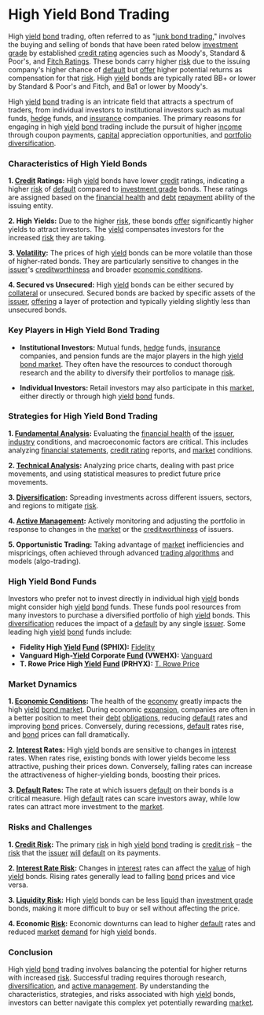 # High Yield Bond Trading

High [yield](../y/yield.md) [bond](../b/bond.md) trading, often referred to as "[junk bond trading](../j/junk_bond_trading.md)," involves the buying and selling of bonds that have been rated below [investment grade](../i/investment_grade.md) by established [credit rating](../c/credit_rating.md) agencies such as Moody's, Standard & Poor's, and [Fitch Ratings](../f/fitch_ratings.md). These bonds carry higher [risk](../r/risk.md) due to the issuing company's higher chance of [default](../d/default.md) but [offer](../o/offer.md) higher potential returns as compensation for that [risk](../r/risk.md). High [yield](../y/yield.md) bonds are typically rated BB+ or lower by Standard & Poor's and Fitch, and Ba1 or lower by Moody's. 

High [yield](../y/yield.md) [bond](../b/bond.md) trading is an intricate field that attracts a spectrum of traders, from individual investors to institutional investors such as mutual funds, [hedge](../h/hedge.md) funds, and [insurance](../i/insurance.md) companies. The primary reasons for engaging in high [yield](../y/yield.md) [bond](../b/bond.md) trading include the pursuit of higher [income](../i/income.md) through coupon payments, [capital](../c/capital.md) appreciation opportunities, and [portfolio diversification](../p/portfolio_diversification.md).

### Characteristics of High Yield Bonds

**1. [Credit](../c/credit.md) Ratings:** High [yield](../y/yield.md) bonds have lower [credit](../c/credit.md) ratings, indicating a higher [risk](../r/risk.md) of [default](../d/default.md) compared to [investment grade](../i/investment_grade.md) bonds. These ratings are assigned based on the [financial health](../f/financial_health.md) and [debt](../d/debt.md) [repayment](../r/repayment.md) ability of the issuing entity.

**2. High Yields:** Due to the higher [risk](../r/risk.md), these bonds [offer](../o/offer.md) significantly higher yields to attract investors. The [yield](../y/yield.md) compensates investors for the increased [risk](../r/risk.md) they are taking.

**3. [Volatility](../v/volatility.md):** The prices of high [yield](../y/yield.md) bonds can be more volatile than those of higher-rated bonds. They are particularly sensitive to changes in the [issuer](../i/issuer.md)'s [creditworthiness](../c/creditworthiness.md) and broader [economic conditions](../e/economic_conditions.md).

**4. Secured vs Unsecured:** High [yield](../y/yield.md) bonds can be either secured by [collateral](../c/collateral.md) or unsecured. Secured bonds are backed by specific assets of the [issuer](../i/issuer.md), [offering](../o/offering.md) a layer of protection and typically yielding slightly less than unsecured bonds.

### Key Players in High Yield Bond Trading

- **Institutional Investors:** Mutual funds, [hedge](../h/hedge.md) funds, [insurance](../i/insurance.md) companies, and pension funds are the major players in the high [yield](../y/yield.md) [bond market](../b/bond_market.md). They often have the resources to conduct thorough research and the ability to diversify their portfolios to manage [risk](../r/risk.md).

- **Individual Investors:** Retail investors may also participate in this [market](../m/market.md), either directly or through high [yield](../y/yield.md) [bond](../b/bond.md) funds. 

### Strategies for High Yield Bond Trading

**1. [Fundamental Analysis](../f/fundamental_analysis.md):** Evaluating the [financial health](../f/financial_health.md) of the [issuer](../i/issuer.md), [industry](../i/industry.md) conditions, and macroeconomic factors are critical. This includes analyzing [financial statements](../f/financial_statements.md), [credit rating](../c/credit_rating.md) reports, and [market](../m/market.md) conditions.

**2. [Technical Analysis](../t/technical_analysis.md):** Analyzing price charts, dealing with past price movements, and using statistical measures to predict future price movements.

**3. [Diversification](../d/diversification.md):** Spreading investments across different issuers, sectors, and regions to mitigate [risk](../r/risk.md).

**4. [Active Management](../a/active_management.md):** Actively monitoring and adjusting the portfolio in response to changes in the [market](../m/market.md) or the [creditworthiness](../c/creditworthiness.md) of issuers.

**5. Opportunistic Trading:** Taking advantage of [market](../m/market.md) inefficiencies and mispricings, often achieved through advanced [trading algorithms](../t/trading_algorithms.md) and models (algo-trading).

### High Yield Bond Funds

Investors who prefer not to invest directly in individual high [yield](../y/yield.md) bonds might consider high [yield](../y/yield.md) [bond](../b/bond.md) funds. These funds pool resources from many investors to purchase a diversified portfolio of high [yield](../y/yield.md) bonds. This [diversification](../d/diversification.md) reduces the impact of a [default](../d/default.md) by any single [issuer](../i/issuer.md). Some leading high [yield](../y/yield.md) [bond](../b/bond.md) funds include:

- **Fidelity High [Yield](../y/yield.md) [Fund](../f/fund.md) (SPHIX):** [Fidelity](https://www.fidelity.com)
- **Vanguard High-[Yield](../y/yield.md) Corporate [Fund](../f/fund.md) (VWEHX):** [Vanguard](https://investor.vanguard.com)
- **T. Rowe Price High [Yield](../y/yield.md) [Fund](../f/fund.md) (PRHYX):** [T. Rowe Price](https://www.troweprice.com)

### Market Dynamics

**1. [Economic Conditions](../e/economic_conditions.md):** The health of the [economy](../e/economy.md) greatly impacts the high [yield](../y/yield.md) [bond market](../b/bond_market.md). During economic [expansion](../e/expansion.md), companies are often in a better position to meet their [debt](../d/debt.md) [obligations](../o/obligation.md), reducing [default](../d/default.md) rates and improving [bond](../b/bond.md) prices. Conversely, during recessions, [default](../d/default.md) rates rise, and [bond](../b/bond.md) prices can fall dramatically.

**2. [Interest](../i/interest.md) Rates:** High [yield](../y/yield.md) bonds are sensitive to changes in [interest](../i/interest.md) rates. When rates rise, existing bonds with lower yields become less attractive, pushing their prices down. Conversely, falling rates can increase the attractiveness of higher-yielding bonds, boosting their prices.

**3. [Default](../d/default.md) Rates:** The rate at which issuers [default](../d/default.md) on their bonds is a critical measure. High [default](../d/default.md) rates can scare investors away, while low rates can attract more investment to the [market](../m/market.md).

### Risks and Challenges

**1. [Credit Risk](../c/credit_risk.md):** The primary [risk](../r/risk.md) in high [yield](../y/yield.md) [bond](../b/bond.md) trading is [credit risk](../c/credit_risk.md) – the [risk](../r/risk.md) that the [issuer](../i/issuer.md) [will](../w/will.md) [default](../d/default.md) on its payments.

**2. [Interest Rate Risk](../i/interest_rate_risk.md):** Changes in [interest](../i/interest.md) rates can affect the [value](../v/value.md) of high [yield](../y/yield.md) bonds. Rising rates generally lead to falling [bond](../b/bond.md) prices and vice versa.

**3. [Liquidity Risk](../l/liquidity_risk.md):** High [yield](../y/yield.md) bonds can be less [liquid](../l/liquid.md) than [investment grade](../i/investment_grade.md) bonds, making it more difficult to buy or sell without affecting the price.

**4. Economic [Risk](../r/risk.md):** Economic downturns can lead to higher [default](../d/default.md) rates and reduced [market](../m/market.md) [demand](../d/demand.md) for high [yield](../y/yield.md) bonds.

### Conclusion

High [yield](../y/yield.md) [bond](../b/bond.md) trading involves balancing the potential for higher returns with increased [risk](../r/risk.md). Successful trading requires thorough research, [diversification](../d/diversification.md), and [active management](../a/active_management.md). By understanding the characteristics, strategies, and risks associated with high [yield](../y/yield.md) bonds, investors can better navigate this complex yet potentially rewarding [market](../m/market.md).
